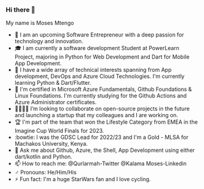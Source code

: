 ### Hi there 👋
My name is Moses Mtengo

- 🔭 I am an upcoming Software Entrepreneur with a deep passion for technology and innovation.
- 🎓 I am currently a software development Student at PowerLearn Project, majoring in Python for Web Development and Dart for Mobile App Development.
- 🌱 I have a wide array of technical interests spanning from App development, DevOps and Azure Cloud Technologies. I'm currently learning Python & Dart/Flutter.
- 📑 I'm certified in Microsoft Azure Fundamentals, Github Foundations & Linux Foundations. I'm currently studying for the Github Actions and Azure Administrator certificates.
- 🫱🏼‍🫲🏽 I’m looking to collaborate on open-source projects in the future and launching a startup that my colleagues and I are working on.
- :trophy: I'm part of the team that won the Lifestyle Category from EMEA in the Imagine Cup World Finals for 2023.
- :bowtie: I was the GDSC Lead for 2022/23 and I'm a Gold - MLSA for Machakos University, Kenya.
- 💬 Ask me about Github, Azure, the Shell, App Development using either dart/kotlin and Python.
- 📫 How to reach me: @Qurlarmah-Twitter @Kalama Moses-Linkedin
- ♂️ Pronouns: He/Him/His
- ⚡ Fun fact: I'm a huge StarWars fan and I love cycling.
